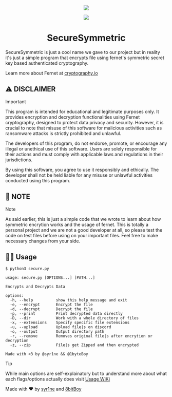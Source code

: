 <p align="center"><img src="https://github.com/user-attachments/assets/7cef9754-aad2-4b70-b672-7b6ac9c1b611"></p>
<p align="center"><img src="https://img.shields.io/github/license/RootMiner/SecureSymmetric?style=for-the-badge"></p>
<h1 align="center"> SecureSymmetric </h1>

SecureSymmetric is just a cool name we gave to our project but in reality it's just a simple program that encrypts file using fernet's symmetric secret key based authenticated cryptography.

Learn more about Fernet at [cryptography.io](https://cryptography.io/en/latest/fernet/)

## ⚠️ DISCLAIMER

> [!IMPORTANT]
> This program is intended for educational and legitimate purposes only. It provides encryption and decryption functionalities using Fernet cryptography, designed to protect data privacy and security. However, it is crucial to note that misuse of this software for malicious activities such as ransomware attacks is strictly prohibited and unlawful.
>
> The developers of this program, do not endorse, promote, or encourage any illegal or unethical use of this software. Users are solely responsible for their actions and must comply with applicable laws and regulations in their jurisdictions.
>
> By using this software, you agree to use it responsibly and ethically. The developer shall not be held liable for any misuse or unlawful activities conducted using this program.

## 📑 NOTE

> [!NOTE]
> As said earlier, this is just a simple code that we wrote to learn about how symmetric encrytion works and the usage of fernet. This is totally a personal project and we are not a good developer at all, so please test the code on test files before using on your important files. Feel free to make necessary changes from your side. 

## 🧑‍💻 Usage

```
$ python3 secure.py
 
usage: secure.py [OPTIONS...] [PATH...]

Encrypts and Decrypts Data

options:
  -h, --help          show this help message and exit
  -e, --encrypt       Encrypt the file
  -d, --decrypt       Decrypt the file
  -p, --print         Print decrypted data directly
  -D, --dir           Work with a whole directory of files
  -x, --extensions    Specify specific file extensions
  -u, --upload        Upload file|s on discord
  -o, --output        Output directory path
  -r, --remove        Removes original file|s after encrytion or decryption
  -z, --zip           File|s get Zipped and then encrypted

Made with <3 by @syr1ne && @1byteBoy
```

> [!TIP]
> While main options are self-explainatory but to understand more about what each flags/options actually does visit [Usage WiKi](https://github.com/RootMiner/SecureSymmetric/wiki#usage)


Made with ❤ by [syr1ne](https://github.com/syr1ne) and [8bitBoy](https://github.com/1byteBoy)
